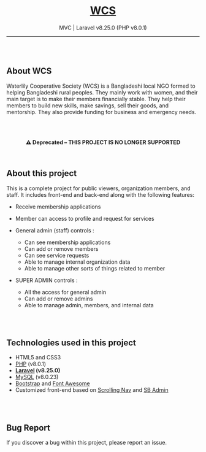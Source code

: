 <h1 align="center"><a href="http://wcs.test" target="_blank">WCS</a></h1>

<p align="center"> MVC | Laravel v8.25.0 (PHP v8.0.1) </p>
<hr>
<br><br>


## About WCS

Waterlily Cooperative Society (WCS) is a Bangladeshi local NGO formed to helping Bangladeshi rural peoples. They mainly work with women, and their main target is to make their members financially stable. They help their members to build new skills, make savings, sell their goods, and mentorship. They also provide funding for business and emergency needs.

<br>
<br>
<p align="center"> <b>⚠️ Deprecated – THIS PROJECT IS NO LONGER SUPPORTED</b> </p>
<br>

## About this project
This is a complete project for public viewers, organization members, and staff. It includes front-end and back-end along with the following features:      

* Receive membership applications  

* Member can access to profile and request for services  

* General admin (staff) controls :  
  * Can see membership applications
  * Can add or remove members
  * Can see service requests
  * Able to manage internal organization data
  * Able to manage other sorts of things related to member
* SUPER ADMIN controls :  
  * All the access for general admin
  * Can add or remove admins
  * Able to manage admin, members, and internal data


<br><br>

## Technologies used in this project

* HTML5 and CSS3
* [PHP](https://github.com/php) (v8.0.1)
* **[Laravel](https://github.com/laravel) (v8.25.0)**
* [MySQL](https://github.com/mysql) (v8.0.23)
* [Bootstrap](https://getbootstrap.com/) and [Font Awesome](https://github.com/FortAwesome/Font-Awesome)
* Customized front-end based on [Scrolling Nav](https://startbootstrap.com/template/scrolling-nav) and [SB Admin](https://startbootstrap.com/template/sb-admin)  





<br><br>

## Bug Report

If you discover a bug within this project, please report an issue.

<!--- ## License

<!--- The Laravel framework is open-sourced software licensed under the [MIT license](https://opensource.org/licenses/MIT).
